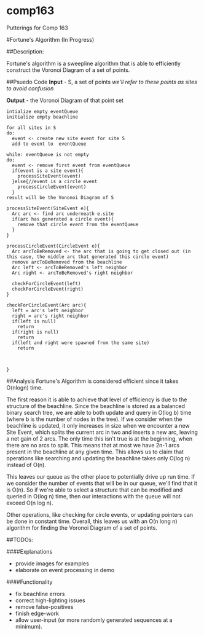 # comp163
Putterings for Comp 163

#Fortune's Algorithm (In Progress)

##Description:

Fortune's algorithm is a sweepline algorithm that is able to efficiently construct the Voronoi Diagram of a set of points.

##Psuedo Code
**Input** - S, a set of points _we'll refer to these points as sites to avoid confusion_ 

**Output** - the Voronoi Diagram of that point set

```
intialize empty eventQueue
initialize empty beachline

for all sites in S
do:
  event <- create new site event for site S
  add to event to  eventQueue
  
while: eventQueue is not empty
do:
  event <- remove first event from eventQueue
  if(event is a site event){
    processSiteEvent(event)
  }else{//event is a circle event
    processCircleEvent(event)
  }
result will be the Vononoi Diagram of S
```
```
processSiteEvent(SiteEvent e){
  Arc arc <- find arc underneath e.site
  if(arc has generated a circle event){
    remove that circle event from the eventQueue
  }
}
```
```
processCircleEvent(CircleEvent e){
  Arc arcToBeRemoved <- the arc that is going to get closed out (in this case, the middle arc that generated this circle event)
  remove arcToBeRemoved from the beachline
  Arc left <- arcToBeRemoved's left neighbor
  Arc right <- arcToBeRemoved's right neighbor
  
  checkForCircleEvent(left)
  checkForCircleEvent(right)
}
```
```
checkForCircleEvent(Arc arc){
  left = arc's left neighbor
  right = arc's right neighbor
  if(left is null)
    return
  if(right is null)
    return
  if(left and right were spawned from the same site)
    return 
  
    
    
}
```

##Analysis
Fortune's Algorithm is considered efficient since it takes O(nlogn) time.

The first reason it is able to achieve that level of efficiency is due to the structure of the beachline. Since the beachline is stored as a balanced binary search tree, we are able to both update and query in O(log b) time (where b is the number of nodes in the tree). If we consider when the beachline is updated, it only increases in size when we encounter a new Site Event, which splits the current arc in two and inserts a new arc, leaving a net gain of 2 arcs. The only time this isn't true is at the beginning, when there are no arcs to split. This means that at most we have 2n-1 arcs present in the beachline at any given time. This allows us to claim that operations like searching and updating the beachline takes only O(log n) instead of O(n).

This leaves our queue as the other place to potentially drive up run time. If we consider the number of events that will be in our queue, we'll find that it is O(n). So if we're able to select a structure that can be modified and queried in O(log n) time, then our interactions with the queue will not exceed O(n log n).  

Other operations, like checking for circle events, or updating pointers can be done in constant time. Overall, this leaves us with an O(n long n) algorithm for finding the Voronoi Diagram of a set of points. 
 
##TODOs:

####Explanations
+ provide images for examples
+ elaborate on event processing in demo

####Functionality
+ fix beachline errors
+ correct high-lighting issues
+ remove false-positives
+ finish edge-work
+ allow user-input (or more randomly generated sequences at a minimum). 

